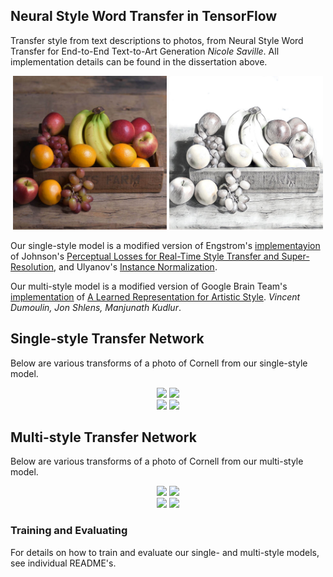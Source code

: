 ## Neural Style Word Transfer in TensorFlow

Transfer style from text descriptions to photos, from Neural Style Word Transfer for End-to-End Text-to-Art Generation *Nicole Saville*. All implementation details can be found in the dissertation above. 



<p align = 'center'>
<img src = 'Single-style/Examples/Content/fruit.jpg' height = '246px'>
<img src = 'Single-style/Examples/Results/fruit-sketch.jpg' height = '246px'>
</p>
<p align = 'center'>
</p>

Our single-style model is a modified version of Engstrom's [implementayion](https://github.com/lengstrom/fast-style-transfer) of Johnson's [Perceptual Losses for Real-Time Style Transfer and Super-Resolution](http://cs.stanford.edu/people/jcjohns/eccv16/), and Ulyanov's [Instance Normalization](https://arxiv.org/abs/1607.08022). 

Our multi-style model is a modified version of Google Brain Team's [implementation](https://github.com/magenta/magenta/tree/main/magenta/models/image_stylization) of [A Learned Representation for Artistic Style](https://arxiv.org/abs/1610.07629). *Vincent Dumoulin, Jon Shlens, Manjunath Kudlur*.







## Single-style Transfer Network
Below are various transforms of a photo of Cornell from our single-style model.


<div align = 'center'>
<img src = 'Examples/Results/cornell-sketch.jpg' height = '200px'>
<img src = 'Examples/Results/cornell.jpg' height = '200px'>

<br>

<img src = 'Examples/Results/cornell-brightMonet.jpg' height = '200px'>
<img src = 'Examples/Results/cornell-dullMonet.jpg' height = '200px'>

</div>



## Multi-style Transfer Network
Below are various transforms of a photo of Cornell from our multi-style model.

     
<div align = 'center'>
<img src = 'Multi-style/Examples/Results/cornell.jpg' height = '200px'>
<img src = 'Multi-style/Examples/Results/cornell-brightMonet.jpg' height = '200px'>

<br>
<img src = 'Multi-style/Examples/Results/cornell-dullMonet.jpg' height = '200px'>
<img src = 'Multi-style/Examples/Results/cornell-ukiyo.jpg' height = '200px'>

</div>



### Training and Evaluating
For details on how to train and evaluate our single- and multi-style models, see individual README's.






